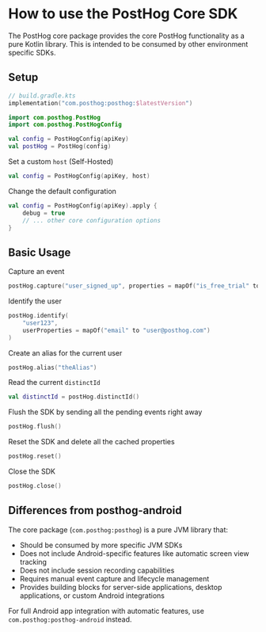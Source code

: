 # How to use the PostHog Core SDK

The PostHog core package provides the core PostHog functionality as a pure Kotlin library. This is intended to be consumed by other environment specific SDKs.

## Setup

```kotlin
// build.gradle.kts
implementation("com.posthog:posthog:$latestVersion")
```

```kotlin
import com.posthog.PostHog
import com.posthog.PostHogConfig

val config = PostHogConfig(apiKey)
val postHog = PostHog(config)
```

Set a custom `host` (Self-Hosted)

```kotlin
val config = PostHogConfig(apiKey, host)
```

Change the default configuration

```kotlin
val config = PostHogConfig(apiKey).apply {
    debug = true
    // ... other core configuration options
}
```

## Basic Usage

Capture an event

```kotlin
postHog.capture("user_signed_up", properties = mapOf("is_free_trial" to true))
```

Identify the user

```kotlin
postHog.identify(
    "user123",
    userProperties = mapOf("email" to "user@posthog.com")
)
```

Create an alias for the current user

```kotlin
postHog.alias("theAlias")
```

Read the current `distinctId`

```kotlin
val distinctId = postHog.distinctId()
```

Flush the SDK by sending all the pending events right away

```kotlin
postHog.flush()
```

Reset the SDK and delete all the cached properties

```kotlin
postHog.reset()
```

Close the SDK

```kotlin
postHog.close()
```

## Differences from posthog-android

The core package (`com.posthog:posthog`) is a pure JVM library that:

- Should be consumed by more specific JVM SDKs
- Does not include Android-specific features like automatic screen view tracking
- Does not include session recording capabilities
- Requires manual event capture and lifecycle management
- Provides building blocks for server-side applications, desktop applications, or custom Android integrations

For full Android app integration with automatic features, use `com.posthog:posthog-android` instead.
